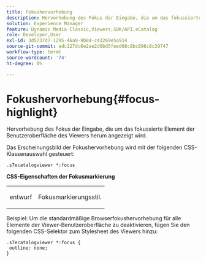 ```yaml
---
title: Fokushervorhebung
description: Hervorhebung des Fokus der Eingabe, die um das fokussierte Element der Benutzeroberfläche des Viewers herum angezeigt wird.
solution: Experience Manager
feature: Dynamic Media Classic,Viewers,SDK/API,eCatalog
role: Developer,User
exl-id: 3d5737d7-1295-46a9-9b84-c43269e5a914
source-git-commit: edc127dc6e2ae2d9bd5feed08c8bc896c8c39747
workflow-type: tm+mt
source-wordcount: '74'
ht-degree: 0%

---
```


# Fokushervorhebung{#focus-highlight}

Hervorhebung des Fokus der Eingabe, die um das fokussierte Element der Benutzeroberfläche des Viewers herum angezeigt wird.

<!--<a id="section_E8B3D0BF9FF548F188F717D6EA65EC32"></a>-->

Das Erscheinungsbild der Fokushervorhebung wird mit der folgenden CSS-Klassenauswahl gesteuert:

```
.s7ecatalogviewer *:focus
```

**CSS-Eigenschaften der Fokusmarkierung**

<table id="table_C48C56E696304C9BAFEE71BA9EA9A174"> 
 <tbody> 
  <tr> 
   <td colname="col1"> <p> <span class="codeph"> entwurf </span> </p> </td> 
   <td colname="col2"> <p> Fokusmarkierungsstil. </p> </td> 
  </tr> 
 </tbody> 
</table>

Beispiel: Um die standardmäßige Browserfokushervorhebung für alle Elemente der Viewer-Benutzeroberfläche zu deaktivieren, fügen Sie den folgenden CSS-Selektor zum Stylesheet des Viewers hinzu:

```
.s7ecatalogviewer *:focus { 
 outline: none; 
}
```
